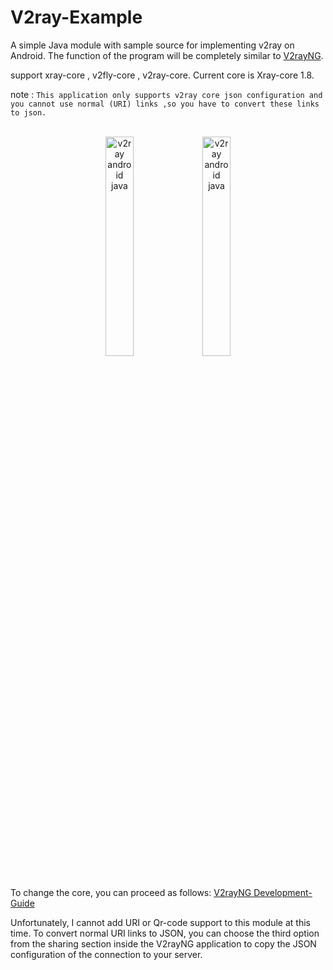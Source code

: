 # V2ray-Example
A simple Java module with sample source for implementing v2ray on Android. 
The function of the program will be completely similar to [V2rayNG](https://github.com/2dust/v2rayNG).

support xray-core , v2fly-core ,  v2ray-core. Current core is Xray-core 1.8.

note : `This application only supports v2ray core json configuration and you cannot use normal (URI) links ,so you have to convert these links to json.`

<br>

<div style="text-align:center;  vertical-align:middle;">
<img width="30%" alt="v2ray android java" src="https://dev7.dev/src/main-1.jpg">
<img width="30%" alt="v2ray android java" src="https://dev7.dev/src/main-2.jpg">
</div>

<br>

To change the core, you can proceed as follows: 
[V2rayNG Development-Guide](https://github.com/2dust/v2rayNG#development-guide)

Unfortunately, I cannot add URI or Qr-code support to this module at this time.
To convert normal URI links to JSON, you can choose the third option from the sharing section inside the V2rayNG application to copy the JSON configuration of the connection to your server.
